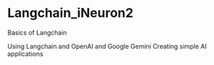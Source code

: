 # Langchain_iNeuron2

Basics of Langchain

Using Langchain and OpenAI and Google Gemini
Creating simple AI applications
